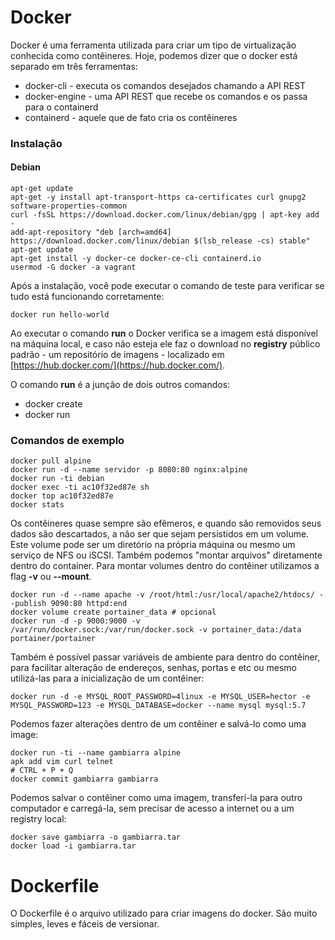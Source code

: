 # Docker

Docker é uma ferramenta utilizada para criar um tipo de virtualização conhecida como contêineres. Hoje, podemos dizer que o docker está separado em três ferramentas:

 - docker-cli - executa os comandos desejados chamando a API REST
 - docker-engine - uma API REST que recebe os comandos e os passa para o containerd
 - containerd - aquele que de fato cria os contêineres

### Instalação

#### Debian

```
apt-get update
apt-get -y install apt-transport-https ca-certificates curl gnupg2 software-properties-common
curl -fsSL https://download.docker.com/linux/debian/gpg | apt-key add -
add-apt-repository "deb [arch=amd64] https://download.docker.com/linux/debian $(lsb_release -cs) stable"
apt-get update
apt-get install -y docker-ce docker-ce-cli containerd.io
usermod -G docker -a vagrant
```

Após a instalação, você pode executar o comando de teste para verificar se tudo está funcionando corretamente:

	docker run hello-world

Ao executar o comando **run** o Docker verifica se a imagem está disponível na máquina local, e caso não esteja ele faz o download no **registry** público padrão - um repositório de imagens - localizado em [https://hub.docker.com/](https://hub.docker.com/).

O comando **run** é a junção de dois outros comandos:

 - docker create
 - docker run
 
### Comandos de exemplo

```
docker pull alpine
docker run -d --name servidor -p 8080:80 nginx:alpine
docker run -ti debian
docker exec -ti ac10f32ed87e sh
docker top ac10f32ed87e
docker stats
```

Os contêineres quase sempre são efêmeros, e quando são removidos seus dados são descartados, a não ser que sejam persistidos em um volume. Este volume pode ser um diretório na própria máquina ou mesmo um serviço de NFS ou iSCSI. Também podemos "montar arquivos" diretamente dentro do container.
Para montar volumes dentro do contêiner utilizamos a flag **-v** ou **--mount**.

```
docker run -d --name apache -v /root/html:/usr/local/apache2/htdocs/ --publish 9090:80 httpd:end
docker volume create portainer_data # opcional
docker run -d -p 9000:9000 -v /var/run/docker.sock:/var/run/docker.sock -v portainer_data:/data portainer/portainer
```

Também é possível passar variáveis de ambiente para dentro do contêiner, para facilitar alteração de endereços, senhas, portas e etc ou mesmo utilizá-las para a inicialização de um contêiner:

```
docker run -d -e MYSQL_ROOT_PASSWORD=4linux -e MYSQL_USER=hector -e MYSQL_PASSWORD=123 -e MYSQL_DATABASE=docker --name mysql mysql:5.7
```

Podemos fazer alterações dentro de um contêiner e salvá-lo como uma image:

```
docker run -ti --name gambiarra alpine
apk add vim curl telnet
# CTRL + P + Q
docker commit gambiarra gambiarra
```

Podemos salvar o contêiner como uma imagem, transferí-la para outro computador e carregá-la, sem precisar de acesso a internet ou a um registry local:

```
docker save gambiarra -o gambiarra.tar
docker load -i gambiarra.tar
```

# Dockerfile

O Dockerfile é o arquivo utilizado para criar imagens do docker. São muito simples, leves e fáceis de versionar.
